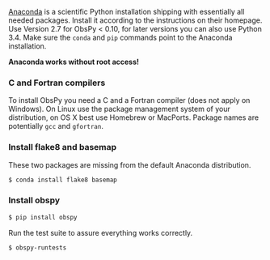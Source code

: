 [Anaconda](https://store.continuum.io/cshop/anaconda/) is a scientific Python installation shipping with essentially all needed packages. Install it according to the instructions on their homepage. Use Version 2.7 for ObsPy < 0.10, for later versions you can also use Python 3.4. Make sure the `conda` and `pip` commands point to the Anaconda installation.

**Anaconda works without root access!**

### C and Fortran compilers

To install ObsPy you need a C and a Fortran compiler (does not apply on Windows). On Linux use the package management system of your distribution, on OS X best use Homebrew or MacPorts. Package names are potentially `gcc` and `gfortran`.

### Install flake8 and basemap

These two packages are missing from the default Anaconda distribution.

```bash
$ conda install flake8 basemap
```

### Install obspy

```bash
$ pip install obspy
```

Run the test suite to assure everything works correctly.

```bash
$ obspy-runtests
```